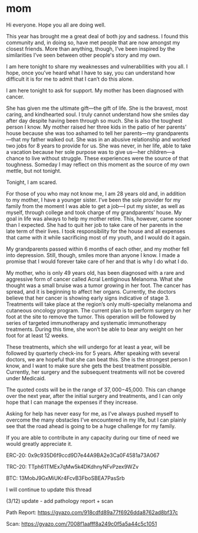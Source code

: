 # mom
Hi everyone. Hope you all are doing well. 

This year has brought me a great deal of both joy and sadness. I found this community and, in doing so, have met people that are now amongst my closest friends. More than anything, though, I’ve been inspired by the similarities I’ve seen between other people's story and my own. 

I am here tonight to share my weaknesses and vulnerabilities with you all. I hope, once you’ve heard what I have to say, you can understand how difficult it is for me to admit that I can’t do this alone. 

I am here tonight to ask for support. My mother has been diagnosed with cancer. 

She has given me the ultimate gift—the gift of life. She is the bravest, most caring, and kindhearted soul. I truly cannot understand how she smiles day after day despite having been through so much. She is also the toughest person I know. My mother raised her three kids in the patio of her parents’ house because she was too ashamed to tell her parents—my grandparents—that my father walked out. She was in an abusive relationship and worked two jobs for 8 years to provide for us. She was never, in her life, able to take a vacation because her sole purpose was to give us—her children—a chance to live without struggle. These experiences were the source of that toughness. 
Someday I may reflect on this moment as the source of my own mettle, but not tonight. 

Tonight, I am scared. 

For those of you who may not know me, I am 28 years old and, in addition to my mother, I have a younger sister. I’ve been the sole provider for my family from the moment I was able to get a job—I put my sister, as well as myself, through college and took charge of my grandparents’ house. My goal in life was always to help my mother retire. This, however, came sooner than I expected. She had to quit her job to take care of her parents in the late term of their lives. I took responsibility for the house and all expenses that came with it while sacrificing most of my youth, and I would do it again. 

My grandparents passed within 6 months of each other, and my mother fell into depression. Still, though, smiles more than anyone I know. I made a promise that I would forever take care of her and that is why I do what I do. 

My mother, who is only 49 years old, has been diagnosed with a rare and aggressive form of cancer called Acral Lentiginous Melanoma. What she thought was a small bruise was a tumor growing in her foot. The cancer has spread, and it is beginning to affect her organs. Currently, the doctors believe that her cancer is showing early signs indicative of stage 3. Treatments will take place at the region’s only multi-specialty melanoma and cutaneous oncology program. The current plan is to perform surgery on her foot at the site to remove the tumor. This operation will be followed by series of targeted immunotherapy and systematic immunotherapy treatments. During this time, she won’t be able to bear any weight on her foot for at least 12 weeks. 

These treatments, which she will undergo for at least a year, will be followed by quarterly check-ins for 5 years. After speaking with several doctors, we are hopeful that she can beat this. She is the strongest person I know, and I want to make sure she gets the best treatment possible. Currently, her surgery and the subsequent treatments will not be covered under Medicaid. 

The quoted costs will be in the range of $37,000-$45,000. This can change over the next year, after the initial surgery and treatments, and I can only hope that I can manage the expenses if they increase. 

Asking for help has never easy for me, as I’ve always pushed myself to overcome the many obstacles I’ve encountered in my life, but I can plainly see that the road ahead is going to be a huge challenge for my family.

If you are able to contribute in any capacity during our time of need we would greatly appreciate it. 

ERC-20: 0x9c935D6f9ccd9D7e44A9BA2e3Ca0F4581a73A067

TRC-20: TTph61TMEx7qMw5k4DKdhnyNFvPzex9WZv

BTC: 13MobJ9GxMiUKr4FcvB3FboSBEA7PasSrb


I will continue to update this thread



(3/12) update - add pathology report + scan

Path Report: https://gyazo.com/918cdfd89a77f6926dda8762ad8bf37c

Scan: https://gyazo.com/7008f1aafff8a249c0f5a5a44c5c1051

